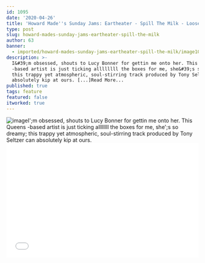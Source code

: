 ```yaml
---
id: 1095
date: '2020-04-26'
title: 'Howard Made''s Sunday Jams: Eartheater - Spill The Milk - Loose Lips'
type: post
slug: howard-mades-sunday-jams-eartheater-spill-the-milk
author: 63
banner:
  - imported/howard-mades-sunday-jams-eartheater-spill-the-milk/image1095.jpeg
description: >-
  I&#39;m obsessed, shouts to Lucy Bonner for gettin me onto her. This Queens
  -based artist is just ticking allllllll the boxes for me, she&#39;s so dreamy;
  this trappy yet atmospheric, soul-stirring track produced by Tony Seltzer can
  absolutely kip at ours. [...]Read More...
published: true
tags: feature
featured: false
itworked: true
---
```

![image](../imported/howard-mades-sunday-jams-eartheater-spill-the-milk/image1095.jpeg)I';m obsessed, shouts to Lucy Bonner for gettin me onto her. This Queens -based artist is just ticking allllllll the boxes for me, she';s so dreamy; this trappy yet atmospheric, soul-stirring track produced by Tony Seltzer can absolutely kip at ours.<iframe width='100%' height='300' scrolling='no' frameborder='no' allow='autoplay' src='//www.youtube.com/embed/26OEzeIbdAI?wmode=opaque'></iframe>